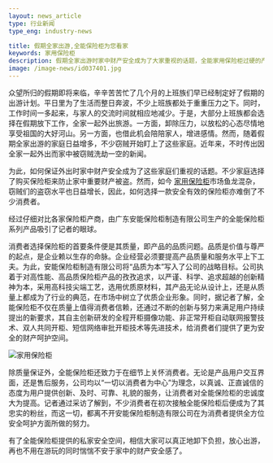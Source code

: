 ```yaml
---
layout: news_article
type: 行业新闻
type_eng: industry-news

title: 假期全家出游,全能保险柜为您看家
keywords: 家用保险柜
description: 假期全家出游时家中财产安全成为了大家重视的话题，全能家用保险柜过硬的产品质量，为每个家庭提供私家安全空间，让全家放心出游，全能保险柜为您看家。
image: /image-news/id037401.jpg
---
```

众望所归的假期即将来临，辛辛苦苦忙了几个月的上班族们早已经制定好了假期的出游计划。平日里为了生活而整日奔波，不少上班族都处于重重压力之下。同时，工作时间一多起来，与家人的交流时间就相应地减少。于是，大部分上班族都会选择在假期放下工作，全家一起外出旅游。一方面，卸除压力，以放松的心态尽情地享受祖国的大好河山。另一方面，也借此机会陪陪家人，增进感情。然而，随着假期全家出游的家庭日益增多，不少窃贼开始盯上了这些家庭。近年来，不时传出因全家一起外出而家中被窃贼洗劫一空的新闻。

为此，如何保证外出时家中财产安全成为了这些家庭们重视的话题。不少家庭选择了购买保险柜来防止家中重要财产被盗。然而，如今 [家用保险柜](http://www.qnn.com.cn/)市场鱼龙混杂，窃贼们的盗窃水平也日益增长，因此，如何选择一款安全有效的保险柜亦难倒了不少消费者。

经过仔细对比各家保险柜产商，由广东安能保险柜制造有限公司生产的全能保险柜系列产品吸引了记者的眼球。

消费者选择保险柜的首要条件便是其质量，即产品的品质问题。品质是价值与尊严的起点，是企业赖以生存的命脉。企业经营必须要提高产品质量和服务水平上下工夫。为此，安能保险柜制造有限公司将“品质为本”写入了公司的战略目标。公司执着于对高性能、高品质保险柜产品的孜孜追求，以严谨、科学、追求超越的创新精神为本，采用高科技尖端工艺，选用优质原材料，其产品无论从设计上，还是从质量上都成为了行业的典范，在市场中树立了优质企业形象。同时，据记者了解，全能保险柜不仅在质量上值得消费者信赖，还通过不断的创新与努力来满足用户持续提出的新要求，其自主创新研发的全程开柜摄像功能、非正常开柜自动联网报警技术、双人共同开柜、短信网络审批开柜技术等先进技术，给消费者们提供了更为安全的财产呵护空间。

![家用保险柜](http://www.qnn.com.cn/image-news/id037401.jpg)

除质量保证外，全能保险柜还致力于在细节上关怀消费者。无论是产品用户交互界面，还是售后服务，公司均以“一切以消费者为中心”为理念，以真诚、正直诚信的态度为用户提供创新、及时、可靠、礼貌的服务，让消费者对全能保险柜的忠诚度大为提高。记者通过采访了解到，不少消费者在初次接触全能保险柜后便成为了其忠实的粉丝，而这一切，都离不开安能保险柜制造有限公司在为消费者提供全方位安全呵护方面所做的努力。

有了全能保险柜提供的私家安全空间，相信大家可以真正地卸下负担，放心出游，再也不用在游玩的同时惴惴不安于家中的财产安全感了。
